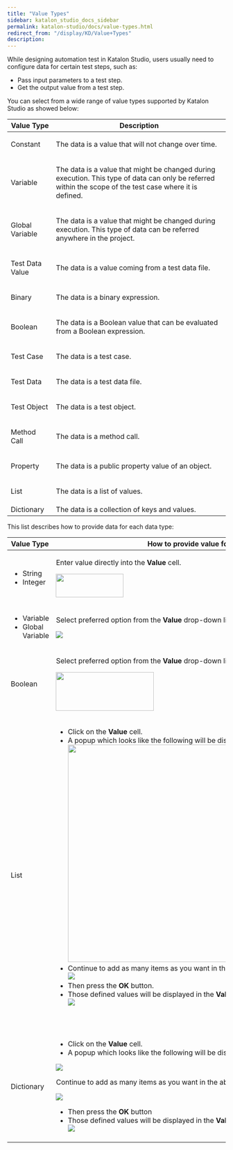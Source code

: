 ```yaml
---
title: "Value Types" 
sidebar: katalon_studio_docs_sidebar
permalink: katalon-studio/docs/value-types.html 
redirect_from: "/display/KD/Value+Types" 
description: 
---
```

While designing automation test in Katalon Studio, users usually need to configure data for certain test steps, such as:

*   Pass input parameters to a test step.
*   Get the output value from a test step.

You can select from a wide range of value types supported by Katalon Studio as showed below:

<table><thead><tr><th>Value Type</th><th>Description</th></tr></thead><tbody><tr><td><p>Constant</p></td><td><p>The data is a value that will not change over time.</p></td></tr><tr><td><p>Variable</p></td><td><p>The data is a value that might be changed during execution. This type of data can only be referred within the scope of the test case where it is defined.</p></td></tr><tr><td><p>Global Variable</p></td><td><p>The data is a value that might be changed during execution. This type of data can be referred anywhere in the project.</p></td></tr><tr><td><p>Test Data Value</p></td><td><p>The data is a value coming from a test data file.</p></td></tr><tr><td><p>Binary</p></td><td><p>The data is a binary expression.</p></td></tr><tr><td><p>Boolean</p></td><td><p>The data is a Boolean value that can be evaluated from a Boolean expression.</p></td></tr><tr><td><p>Test Case</p></td><td><p>The data is a test case.</p></td></tr><tr><td><p>Test Data</p></td><td><p>The data is a test data file.</p></td></tr><tr><td><p>Test Object</p></td><td><p>The data is a test object.</p></td></tr><tr><td><p>Method Call</p></td><td><p>The data is a method call.</p></td></tr><tr><td><p>Property</p></td><td><p>The data is a public property value of an object.</p></td></tr><tr><td><p>List</p></td><td><p>The data is a list of values.</p></td></tr><tr><td>Dictionary</td><td>The data is <span>a collection of keys and values.</span></td></tr></tbody></table>

This list describes how to provide data for each data type:

<table><thead><tr><th>Value Type</th><th>How to provide value for the property?</th></tr></thead><tbody><tr><td><ul><li>String</li><li>Integer</li></ul></td><td><div class="content-wrapper"><p>Enter value directly into the <strong>Value</strong> cell.</p><p><span class="confluence-embedded-file-wrapper confluence-embedded-manual-size"><img class="confluence-embedded-image confluence-content-image-border" height="54" width="156" src="../../images/katalon-studio/docs/value-types/image2017-2-24 22_1_4.png" data-image-src="/download/attachments/3179240/image2017-2-24%2022%3A1%3A4.png?version=1&amp;modificationDate=1487948464000&amp;api=v2" data-unresolved-comment-count="0" data-linked-resource-id="5113234" data-linked-resource-version="1" data-linked-resource-type="attachment" data-linked-resource-default-alias="image2017-2-24 22:1:4.png" data-base-url="https://docs.katalon.com" data-linked-resource-content-type="image/png" data-linked-resource-container-id="3179240" data-linked-resource-container-version="1"></span></p></div></td></tr><tr><td><ul><li>Variable</li><li>Global Variable</li></ul></td><td><div class="content-wrapper"><p>Select preferred option from the <strong>Value</strong> drop-down list.</p><p><span class="confluence-embedded-file-wrapper"><img class="confluence-embedded-image confluence-content-image-border" src="../../images/katalon-studio/docs/value-types/image2017-2-24 22_3_11.png" data-image-src="/download/attachments/3179240/image2017-2-24%2022%3A3%3A11.png?version=1&amp;modificationDate=1487948592000&amp;api=v2" data-unresolved-comment-count="0" data-linked-resource-id="5113235" data-linked-resource-version="1" data-linked-resource-type="attachment" data-linked-resource-default-alias="image2017-2-24 22:3:11.png" data-base-url="https://docs.katalon.com" data-linked-resource-content-type="image/png" data-linked-resource-container-id="3179240" data-linked-resource-container-version="1"></span></p></div></td></tr><tr><td><p>Boolean</p></td><td><div class="content-wrapper"><p>Select preferred option from the <strong>Value</strong> drop-down list.</p><p><span class="confluence-embedded-file-wrapper confluence-embedded-manual-size"><img class="confluence-embedded-image confluence-content-image-border" height="89" width="226" src="../../images/katalon-studio/docs/value-types/image2017-2-24 21_58_55.png" data-image-src="/download/attachments/3179240/image2017-2-24%2021%3A58%3A55.png?version=1&amp;modificationDate=1487948335000&amp;api=v2" data-unresolved-comment-count="0" data-linked-resource-id="5113233" data-linked-resource-version="1" data-linked-resource-type="attachment" data-linked-resource-default-alias="image2017-2-24 21:58:55.png" data-base-url="https://docs.katalon.com" data-linked-resource-content-type="image/png" data-linked-resource-container-id="3179240" data-linked-resource-container-version="1"></span></p></div></td></tr><tr><td><p>List</p></td><td><div class="content-wrapper"><ul><li>Click on the <strong>Value</strong> cell.</li><li>A popup which looks like the following will be displayed:<br><span class="confluence-embedded-file-wrapper confluence-embedded-manual-size"><img class="confluence-embedded-image" height="500" width="698" src="../../images/katalon-studio/docs/value-types/Screen Shot 2017-07-13 at 14.37.49.png" data-image-src="/download/attachments/3179240/Screen%20Shot%202017-07-13%20at%2014.37.49.png?version=1&amp;modificationDate=1499931431000&amp;api=v2" data-unresolved-comment-count="0" data-linked-resource-id="5115886" data-linked-resource-version="1" data-linked-resource-type="attachment" data-linked-resource-default-alias="Screen Shot 2017-07-13 at 14.37.49.png" data-base-url="https://docs.katalon.com" data-linked-resource-content-type="image/png" data-linked-resource-container-id="3179240" data-linked-resource-container-version="1"></span></li><li>Continue&nbsp;to add as many items as you want in the above popup.<br><span class="confluence-embedded-file-wrapper"><img class="confluence-embedded-image" src="../../images/katalon-studio/docs/value-types/Screen Shot 2017-07-13 at 14.26.51.png" data-image-src="/download/attachments/3179240/Screen%20Shot%202017-07-13%20at%2014.26.51.png?version=1&amp;modificationDate=1499930782000&amp;api=v2" data-unresolved-comment-count="0" data-linked-resource-id="5115879" data-linked-resource-version="1" data-linked-resource-type="attachment" data-linked-resource-default-alias="Screen Shot 2017-07-13 at 14.26.51.png" data-base-url="https://docs.katalon.com" data-linked-resource-content-type="image/png" data-linked-resource-container-id="3179240" data-linked-resource-container-version="1"></span></li><li>Then press the <strong>OK</strong> button.</li><li>Those defined values will be displayed in the <strong>Value</strong> cell, as illustrated below:<br><span class="confluence-embedded-file-wrapper"><img class="confluence-embedded-image" src="../../images/katalon-studio/docs/value-types/Screen Shot 2017-07-13 at 14.27.28.png" data-image-src="/download/attachments/3179240/Screen%20Shot%202017-07-13%20at%2014.27.28.png?version=1&amp;modificationDate=1499930813000&amp;api=v2" data-unresolved-comment-count="0" data-linked-resource-id="5115880" data-linked-resource-version="1" data-linked-resource-type="attachment" data-linked-resource-default-alias="Screen Shot 2017-07-13 at 14.27.28.png" data-base-url="https://docs.katalon.com" data-linked-resource-content-type="image/png" data-linked-resource-container-id="3179240" data-linked-resource-container-version="1"></span></li></ul><p>&nbsp;</p></div></td></tr><tr><td>Dictionary</td><td><div class="content-wrapper"><ul><li>Click on the <strong>Value</strong> cell.</li><li>A popup which looks like the following will be displayed:</li></ul><p><span class="confluence-embedded-file-wrapper"><img class="confluence-embedded-image" src="../../images/katalon-studio/docs/value-types/Screen Shot 2017-07-13 at 14.39.13.png" data-image-src="/download/attachments/3179240/Screen%20Shot%202017-07-13%20at%2014.39.13.png?version=1&amp;modificationDate=1499931515000&amp;api=v2" data-unresolved-comment-count="0" data-linked-resource-id="5115888" data-linked-resource-version="1" data-linked-resource-type="attachment" data-linked-resource-default-alias="Screen Shot 2017-07-13 at 14.39.13.png" data-base-url="https://docs.katalon.com" data-linked-resource-content-type="image/png" data-linked-resource-container-id="3179240" data-linked-resource-container-version="1"></span></p><p>Continue to add as many items as you want in the above popup.</p><p><span class="confluence-embedded-file-wrapper"><img class="confluence-embedded-image" src="../../images/katalon-studio/docs/value-types/Screen Shot 2017-07-13 at 14.41.07.png" data-image-src="/download/attachments/3179240/Screen%20Shot%202017-07-13%20at%2014.41.07.png?version=1&amp;modificationDate=1499931632000&amp;api=v2" data-unresolved-comment-count="0" data-linked-resource-id="5115891" data-linked-resource-version="1" data-linked-resource-type="attachment" data-linked-resource-default-alias="Screen Shot 2017-07-13 at 14.41.07.png" data-base-url="https://docs.katalon.com" data-linked-resource-content-type="image/png" data-linked-resource-container-id="3179240" data-linked-resource-container-version="1"></span></p><ul><li>Then press the <strong>OK</strong> button</li><li>Those defined values will be displayed in the <strong>Value</strong> cell, as illustrated below.<br><span class="confluence-embedded-file-wrapper"><img class="confluence-embedded-image" src="../../images/katalon-studio/docs/value-types/Screen Shot 2017-07-13 at 14.31.40.png" data-image-src="/download/attachments/3179240/Screen%20Shot%202017-07-13%20at%2014.31.40.png?version=1&amp;modificationDate=1499931060000&amp;api=v2" data-unresolved-comment-count="0" data-linked-resource-id="5115883" data-linked-resource-version="1" data-linked-resource-type="attachment" data-linked-resource-default-alias="Screen Shot 2017-07-13 at 14.31.40.png" data-base-url="https://docs.katalon.com" data-linked-resource-content-type="image/png" data-linked-resource-container-id="3179240" data-linked-resource-container-version="1"></span></li></ul></div></td></tr></tbody></table>